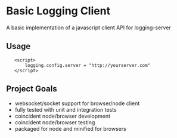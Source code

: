 # Basic Logging Client

A basic implementation of a javascript client API for logging-server

## Usage
```<script type="text/javascript" src="loggingclient.js"></script>
   <script>
       logging.config.server = "http://yourserver.com"
   </script>
```

## Project Goals
* websocket/socket support for browser/node client
* fully tested with unit and integration tests
* coincident node/browser development
* coincident node/browser testing
* packaged for node and minified for browsers
